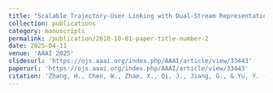 ```yaml
---
title: "Scalable Trajectory-User Linking with Dual-Stream Representation Networks"
collection: publications
category: manuscripts
permalink: /publication/2010-10-01-paper-title-number-2
date: 2025-04-11
venue: 'AAAI 2025'
slidesurl: 'https://ojs.aaai.org/index.php/AAAI/article/view/33443'
paperurl: 'https://ojs.aaai.org/index.php/AAAI/article/view/33443'
citation: 'Zhang, H., Chen, W., Zhao, X., Qi, J., Jiang, G., & Yu, Y. (2025). Scalable Trajectory-User Linking with Dual-Stream Representation Networks. Proceedings of the AAAI Conference on Artificial Intelligence, 39(12), 13224-13232.'
---
```



